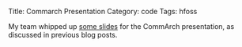 Title: Commarch Presentation
Category: code
Tags: hfoss

My team whipped up [some slides][] for the CommArch presentation, as discussed in previous blog posts.

[some slides]: https://docs.google.com/a/g.rit.edu/presentation/d/1uFBO0JLVzr4gkHh7aMUb-r5KhaH6OEF6sqz3tEzDf-o/edit#slide=id.p
